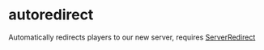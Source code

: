 # autoredirect

Automatically redirects players to our new server, requires [ServerRedirect](https://forums.alliedmods.net/showthread.php?t=322306)